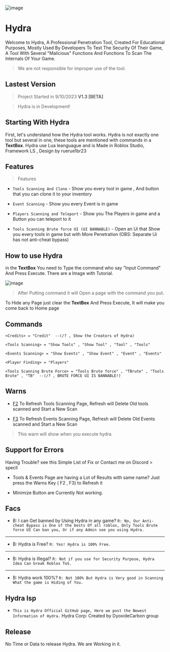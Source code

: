 ![image](https://github.com/RueOffsales/Hydra/assets/123130400/b72d340e-835a-4de4-9314-910b79e632cc)

# Hydra
Welcome to Hydra, A Professional Penetration Tool, Created For Educational Purposes, Mostly Used By Developers To Test The Security Of Their Game, A Tool With Several "Malicious" Functions And Functions To Scan The Internals Of Your Game.

> We are not responsible for improper use of the tool.


## Lastest Version
> Project Started in 9/10/2023
**V1.3 [BETA]**

> Hydra is in Development!

## Starting With Hydra
First, let's understand how the Hydra tool works. Hydra is not exactly one tool but several in one, these tools are mentioned with commands in a **TextBox**. Hydra use Lua leanguague and is Made in Roblox Studio, Framework LS , Design by ruerue1br23

## Features
> Features

 - `Tools Scanning And Clone` - Show you every tool in game , And button that you can clone it to your inventory

 - `Event Scanning` - Show you every Event is in game

 - `Players Scanning and Teleport` - Show you The Players in game and a Button you can teleport to it

 - `Tools Scanning Brute force UI (UI BANNABLE)` - Open an Ui that Show you every tools in game but with More 
 Penetration (OBS: Separate Ui has not anti-cheat bypass)

## How to use Hydra
in the **TextBox** You need to Type the command who say "Input Command" And Press Execute. There are a Image with Tutorial.

![image](https://github.com/RueOffsales/Hydra/assets/123130400/7a81769c-fe65-4e77-8ce2-26da73f12a19)

> After Putting command it will Open a page with the command you put.

To Hide any Page just clear the **TextBox** And Press Execute, It will make you come back to Home page
## Commands 
```
<Credits> = "Credit"  --(/? , Show the Creators of Hydra)

<Tools Scanning> = "Show Tools" , "Show Tool" , "Tool" , "Tools"

<Events Scanning> = "Show Events" , "Show Event" , "Event" , "Events"

<Player Finding> = "Players"

<Tools Scanning Brute Force> = "Tools Brute force" , "TBrute" , "Tools Brute" , "TB"  --(/? , BRUTE FORCE UI IS BANNABLE!)

```
## Warns
- [F2]() To Refresh Tools Scanning Page, Refresh will Delete Old tools scanned and Start a New Scan

- [F3]() To Refresh Events Scanning Page, Refresh will Delete Old Events scanned and Start a New Scan
> This warn will show when you execute hydra

## Support for Errors
Having Trouble? see this Simple List of Fix or Contact me on Discord > specll

- Tools & Events Page are having a Lot of Results with same name? Just press the Warns Key ( F2 , F3) to Refresh it

- Minimize Button are Currently Not working.

## Facs

- B: I can Get banned by Using Hydra in any game?
 `R: No, Our Anti-cheat Bypass is One of the bests Of all roblox, Only Tools Brute force UI Can ban you, Or if any Admin see you using Hydra.`

------------------------------------------

- B: Hydra is Free?
  `R: Yes! Hydra is 100% Free.`

------------------------------------------

- B: Hydra is Illegal?
  `R: Not if you use for Security Purpose, Hydra Idea Can break Roblox ToS.`

-------------------------------------------

- B: Hydra work 100%?
  `R: Not 100% But Hydra is Very good in Scanning What the game is Hiding of You.`

## Hydra lsp
- `This is Hydra Official GitHub page, Here we post the Newest Information of Hydra.`
  Hydra Corp: Created by DyoxideCarbon group

## Release
No Time or Data to release Hydra. We are Working in it.
